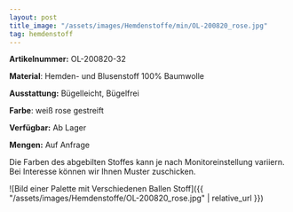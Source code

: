 ```yaml
---
layout: post
title_image: "/assets/images/Hemdenstoffe/min/OL-200820_rose.jpg"
tag: hemdenstoff
---
```


**Artikelnummer:** OL-200820-32

**Material**: Hemden- und Blusenstoff 100% Baumwolle

**Ausstattung:** Bügelleicht, Bügelfrei

**Farbe**: weiß rose gestreift

**Verfügbar:** Ab Lager

**Mengen:** Auf Anfrage

Die Farben des abgebilten Stoffes kann je nach Monitoreinstellung variiern. Bei Interesse können wir Ihnen Muster zuschicken.


![Bild einer Palette mit Verschiedenen Ballen Stoff]({{ "/assets/images/Hemdenstoffe/OL-200820_rose.jpg" | relative_url }})


